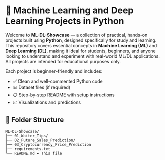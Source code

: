 # 🤖 Machine Learning and Deep Learning Projects in Python

Welcome to **ML-DL-Showcase** — a collection of practical, hands-on projects built using **Python**, designed specifically for study and learning. This repository covers essential concepts in **Machine Learning (ML)** and **Deep Learning (DL)**, making it ideal for students, beginners, and anyone looking to understand and experiment with real-world ML/DL applications. All projects are intended for educational purposes only.

Each project is beginner-friendly and includes:
- ✅ Clean and well-commented Python code
- 📊 Dataset files (if required)
- 📋 Step-by-step README with setup instructions
- 📈 Visualizations and predictions

## 📁 Folder Structure

```
ML-DL-Showcase/
├── 01_Waiter_Tips/
├── 02_Future_Sales_Prediction/
├── 03_Cryptocurrency_Price_Prediction
├── requirements.txt
└── README.md ← This file
```
